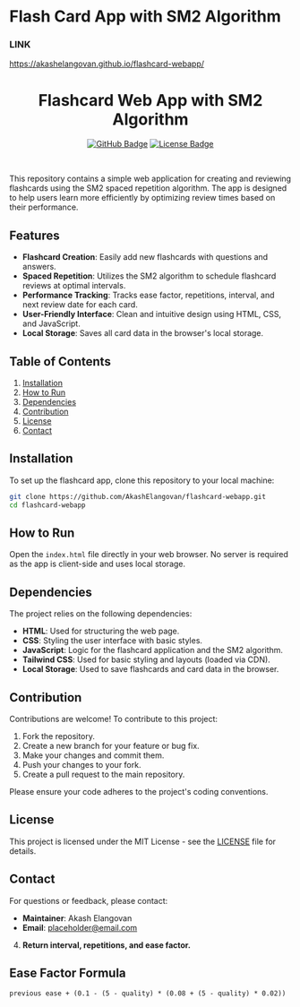 #  Flash Card App with SM2 Algorithm
### LINK
https://akashelangovan.github.io/flashcard-webapp/

<div align="center">

# Flashcard Web App with SM2 Algorithm

[![GitHub Badge](https://img.shields.io/badge/GitHub-Repo-blue?logo=github)](https://github.com/AkashElangovan/flashcard-webapp)
[![License Badge](https://img.shields.io/badge/License-MIT-green.svg)](https://github.com/AkashElangovan/flashcard-webapp/blob/main/LICENSE)
</div>

<br>

This repository contains a simple web application for creating and reviewing flashcards using the SM2 spaced repetition algorithm. The app is designed to help users learn more efficiently by optimizing review times based on their performance.

## Features

-   **Flashcard Creation**: Easily add new flashcards with questions and answers.
-   **Spaced Repetition**: Utilizes the SM2 algorithm to schedule flashcard reviews at optimal intervals.
-   **Performance Tracking**: Tracks ease factor, repetitions, interval, and next review date for each card.
-   **User-Friendly Interface**: Clean and intuitive design using HTML, CSS, and JavaScript.
-   **Local Storage**: Saves all card data in the browser's local storage.

## Table of Contents

1.  [Installation](#installation)
2.  [How to Run](#how-to-run)
3.  [Dependencies](#dependencies)
4.  [Contribution](#contribution)
5.  [License](#license)
6.  [Contact](#contact)

## Installation

To set up the flashcard app, clone this repository to your local machine:

```bash
git clone https://github.com/AkashElangovan/flashcard-webapp.git
cd flashcard-webapp
```

## How to Run

Open the `index.html` file directly in your web browser. No server is required as the app is client-side and uses local storage.

## Dependencies

The project relies on the following dependencies:

*   **HTML**: Used for structuring the web page.
*   **CSS**: Styling the user interface with basic styles.
*   **JavaScript**: Logic for the flashcard application and the SM2 algorithm.
*   **Tailwind CSS**: Used for basic styling and layouts (loaded via CDN).
*   **Local Storage**: Used to save flashcards and card data in the browser.

## Contribution

Contributions are welcome! To contribute to this project:

1.  Fork the repository.
2.  Create a new branch for your feature or bug fix.
3.  Make your changes and commit them.
4.  Push your changes to your fork.
5.  Create a pull request to the main repository.

Please ensure your code adheres to the project's coding conventions.

## License

This project is licensed under the MIT License - see the [LICENSE](LICENSE) file for details.

## Contact

For questions or feedback, please contact:

*   **Maintainer**: Akash Elangovan
*   **Email**: [placeholder@email.com](mailto:placeholder@email.com)


4. **Return interval, repetitions, and ease factor.**

## Ease Factor Formula
```plaintext
previous ease + (0.1 - (5 - quality) * (0.08 + (5 - quality) * 0.02))
